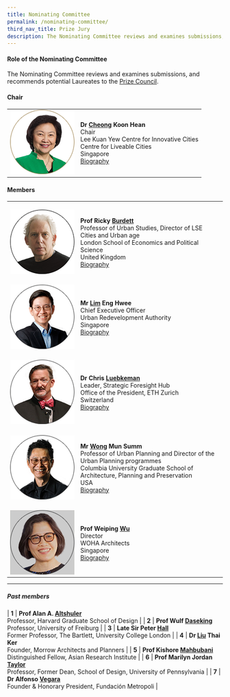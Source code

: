 ```yaml
---
title: Nominating Committee
permalink: /nominating-committee/
third_nav_title: Prize Jury
description: The Nominating Committee reviews and examines submissions, and recommends potential Laureates to the Prize Council.
---
```


#### **Role of the Nominating Committee**

The Nominating Committee reviews and examines submissions, and recommends potential Laureates to the [Prize Council](/prize-council/).

#### **Chair**

<table style="width: 100%;" border="0" cellpadding="10">
<tbody>
<tr>
<td style="width: 150px;"><img src="/images/jury/cheong-koon-hean.png" alt="Cheong Koon Hean" /></td>
<td><strong>Dr <u>Cheong</u> Koon Hean</strong><br />Chair<br />Lee Kuan Yew Centre for Innovative Cities <br> Centre for Liveable Cities<br />Singapore<br><a href="/cheong-koon-hean/">Biography</a></td>
</tr>
</tbody>
</table>

#### **Members**

<table style="width: 100%;" border="0" cellpadding="10">
<tbody>
<tr>
<td style="width: 150px;"><br><img src="/images/jury/ricky-burdett.png" alt="Ricky Burdett" /><br></td>
<td><br><strong>Prof Ricky <u>Burdett</u></strong><br />Professor of Urban Studies, Director of LSE Cities and Urban age<br />London School of Economics and Political Science<br />United Kingdom<br><a href="/ricky-burdett/">Biography</a></td>
</tr>
<tr>
<td style="width: 150px;"><br><img src="/images/jury/lim-eng-hwee.png" alt="Lim Eng Hwee" /><br></td>
<td><br><strong>Mr <u>Lim</u> Eng Hwee</strong><br />Chief Executive Officer<br />Urban Redevelopment Authority<br />Singapore<br><a href="/lim-eng-hwee/">Biography</a></td>
</tr>
<tr>
<td><br><img src="/images/jury/chris-luebkeman.png" alt="Chris Luebkeman" /><br></td>
<td><br><strong>Dr Chris <u>Luebkeman</u></strong><br />Leader, Strategic Foresight Hub <br> Office of the President, ETH Zurich<br />Switzerland<br><a href="/chris-luebkeman/">Biography</a></td>
</tr>
<tr>
<td><br><img src="/images/jury/wong-mun-summ.png" alt="Wong Mun Summ" /><br></td>
<td><br><strong>Mr <u>Wong</u> Mun Summ</strong><br /> Professor of Urban Planning and Director of the Urban Planning programmes<br />Columbia University Graduate School of Architecture, Planning and Preservation<br />USA<br><a href="/weiping-wu/">Biography</a></td>
</tr>
<tr>
<td><br><img src="/images/jury/weiping-wu.png" alt="Weiping Wu" /><br></td>
<td><br><strong>Prof Weiping <u>Wu</u></strong><br />Director<br />WOHA Architects<br />Singapore<br><a href="/wong-mun-summ/">Biography</a></td>
</tr>
</tbody>
</table>

---

##### **Past members**

| **1** | **Prof Alan A. <u>Altshuler</u>** <br> Professor, Harvard Graduate School of Design | 
| **2** | **Prof Wulf <u>Daseking</u>** <br> Professor, University of Freiburg |
| **3** | **Late Sir Peter <u>Hall</u>** <br> Former Professor, The Bartlett, University College London | 
| **4** | **Dr <u>Liu</u> Thai Ker** <br> Founder, Morrow Architects and Planners |
| **5** | **Prof Kishore <u>Mahbubani</u>** <br> Distinguished Fellow, Asian Research Institute |
| **6** | **Prof Marilyn Jordan <u>Taylor</u>** <br> Professor, Former Dean, School of Design, University of Pennsylvania |
| **7** | **Dr Alfonso <u>Vegara</u>** <br> Founder & Honorary President, Fundación Metropoli |
